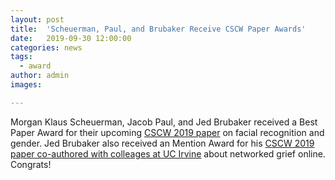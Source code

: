 ```yaml
---
layout: post
title:  'Scheuerman, Paul, and Brubaker Receive CSCW Paper Awards'
date:   2019-09-30 12:00:00
categories: news
tags:
  - award
author: admin
images:

---
```

Morgan Klaus Scheuerman, Jacob Paul, and Jed Brubaker received a Best Paper Award for their upcoming [CSCW 2019 paper](https://cmci.colorado.edu/idlab/assets/bibliography/pdf/Scheuerman2019-cscw-gender.pdf) on facial recognition and gender. Jed Brubaker also received an Mention Award for his [CSCW 2019 paper co-authored with colleages at UC Irvine](https://cmci.colorado.edu/idlab/assets/bibliography/pdf/Brubaker2019-cscw-orienting.pdf) about networked grief online. Congrats!

